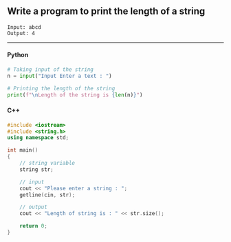 ## Write a program to print the length of a string

```
Input: abcd
Output: 4
```

---

<CodeBlock slots="heading, code" repeat="1" languages="Python"/>

#### Python

```python
# Taking input of the string
n = input("Input Enter a text : ")

# Printing the length of the string
print(f"\nLength of the string is {len(n)}")
```

#### C++

```cpp
#include <iostream>
#include <string.h>
using namespace std;

int main()
{   
    // string variable
    string str;

    // input
    cout << "Please enter a string : ";
    getline(cin, str);

    // output
    cout << "Length of string is : " << str.size();

    return 0;
}
```
